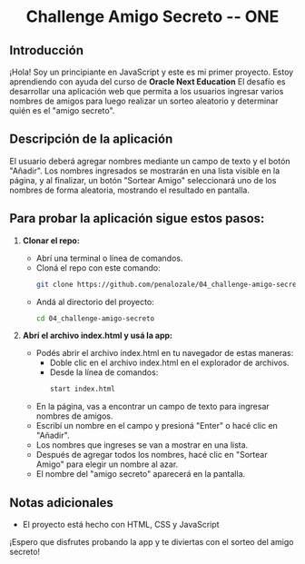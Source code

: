 <h1 align="center"> Challenge Amigo Secreto -- ONE</h1>

## Introducción
¡Hola! Soy un principiante en JavaScript y este es mi primer proyecto. 
Estoy aprendiendo con ayuda del curso de **Oracle Next Education**
El desafío es desarrollar una aplicación web que permita a los usuarios ingresar varios nombres de amigos para luego realizar un sorteo aleatorio y determinar quién es el "amigo secreto".

## Descripción de la aplicación
El usuario deberá agregar nombres mediante un campo de texto y el botón "Añadir". Los nombres ingresados se mostrarán en una lista visible en la página, y al finalizar, un botón "Sortear Amigo" seleccionará uno de los nombres de forma aleatoria, mostrando el resultado en pantalla.

## Para probar la aplicación sigue estos pasos:

1. **Clonar el repo:**
   - Abrí una terminal o línea de comandos.
   - Cloná el repo con este comando:
     ```bash
     git clone https://github.com/penalozale/04_challenge-amigo-secreto
     ```
   - Andá al directorio del proyecto:
     ```bash
     cd 04_challenge-amigo-secreto
     ```

2. **Abrí el archivo index.html y usá la app:**
   - Podés abrir el archivo index.html en tu navegador de estas maneras:
     - Doble clic en el archivo index.html en el explorador de archivos.
     - Desde la línea de comandos:
       ```bash
       start index.html
       ```
   - En la página, vas a encontrar un campo de texto para ingresar nombres de amigos.
   - Escribí un nombre en el campo y presioná "Enter" o hacé clic en "Añadir".
   - Los nombres que ingreses se van a mostrar en una lista.
   - Después de agregar todos los nombres, hacé clic en "Sortear Amigo" para elegir un nombre al azar.
   - El nombre del "amigo secreto" aparecerá en la pantalla.

## Notas adicionales
- El proyecto está hecho con HTML, CSS y JavaScript

¡Espero que disfrutes probando la app y te diviertas con el sorteo del amigo secreto!
